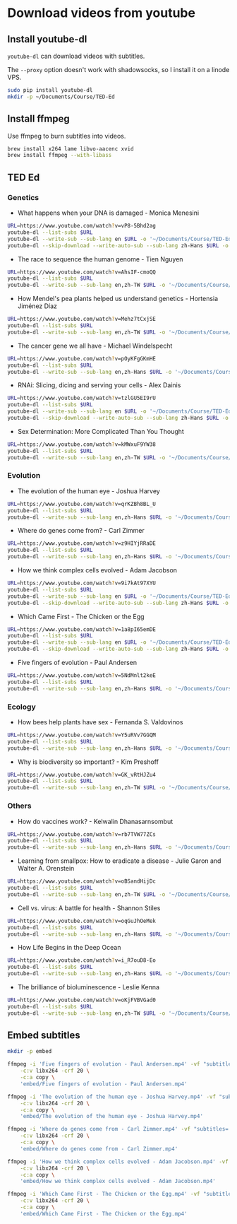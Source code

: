 # Download videos from youtube

## Install youtube-dl

`youtube-dl` can download videos with subtitles.

The `--proxy` option doesn't work with shadowsocks, so I install it on a linode VPS.

```bash
sudo pip install youtube-dl
mkdir -p ~/Documents/Course/TED-Ed
```

## Install ffmpeg

Use ffmpeg to burn subtitles into videos.

```bash
brew install x264 lame libvo-aacenc xvid
brew install ffmpeg --with-libass
```

## TED Ed

### Genetics

* What happens when your DNA is damaged - Monica Menesini

```bash
URL=https://www.youtube.com/watch?v=vP8-5Bhd2ag
youtube-dl --list-subs $URL
youtube-dl --write-sub --sub-lang en $URL -o '~/Documents/Course/TED-Ed/%(title)s.%(ext)s'
youtube-dl --skip-download --write-auto-sub --sub-lang zh-Hans $URL -o '~/Documents/Course/TED-Ed/%(title)s.%(ext)s'
```

* The race to sequence the human genome - Tien Nguyen

```bash
URL=https://www.youtube.com/watch?v=AhsIF-cmoQQ
youtube-dl --list-subs $URL
youtube-dl --write-sub --sub-lang en,zh-TW $URL -o '~/Documents/Course/TED-Ed/%(title)s.%(ext)s'
```

* How Mendel's pea plants helped us understand genetics - Hortensia Jiménez Díaz

```bash
URL=https://www.youtube.com/watch?v=Mehz7tCxjSE
youtube-dl --list-subs $URL
youtube-dl --write-sub --sub-lang en,zh-TW $URL -o '~/Documents/Course/TED-Ed/%(title)s.%(ext)s'
```

* The cancer gene we all have - Michael Windelspecht

```bash
URL=https://www.youtube.com/watch?v=pOyKFgGKmHE
youtube-dl --list-subs $URL
youtube-dl --write-sub --sub-lang en,zh-Hans $URL -o '~/Documents/Course/TED-Ed/%(title)s.%(ext)s'
```

* RNAi: Slicing, dicing and serving your cells - Alex Dainis

```bash
URL=https://www.youtube.com/watch?v=tzlGU5EI9rU
youtube-dl --list-subs $URL
youtube-dl --write-sub --sub-lang en $URL -o '~/Documents/Course/TED-Ed/%(title)s.%(ext)s'
youtube-dl --skip-download --write-auto-sub --sub-lang zh-Hans $URL -o '~/Documents/Course/TED-Ed/%(title)s.%(ext)s'
```

* Sex Determination: More Complicated Than You Thought

```bash
URL=https://www.youtube.com/watch?v=kMWxuF9YW38
youtube-dl --list-subs $URL
youtube-dl --write-sub --sub-lang en,zh-TW $URL -o '~/Documents/Course/TED-Ed/%(title)s.%(ext)s'
```

### Evolution

* The evolution of the human eye - Joshua Harvey

```bash
URL=https://www.youtube.com/watch?v=qrKZBh8BL_U
youtube-dl --list-subs $URL
youtube-dl --write-sub --sub-lang en,zh-Hans $URL -o '~/Documents/Course/TED-Ed/%(title)s.%(ext)s'
```

* Where do genes come from? - Carl Zimmer

```bash
URL=https://www.youtube.com/watch?v=z9HIYjRRaDE
youtube-dl --list-subs $URL
youtube-dl --write-sub --sub-lang en,zh-Hans $URL -o '~/Documents/Course/TED-Ed/%(title)s.%(ext)s'
```

* How we think complex cells evolved - Adam Jacobson

```bash
URL=https://www.youtube.com/watch?v=9i7kAt97XYU
youtube-dl --list-subs $URL
youtube-dl --write-sub --sub-lang en $URL -o '~/Documents/Course/TED-Ed/%(title)s.%(ext)s'
youtube-dl --skip-download --write-auto-sub --sub-lang zh-Hans $URL -o '~/Documents/Course/TED-Ed/%(title)s.%(ext)s'
```

* Which Came First - The Chicken or the Egg

```bash
URL=https://www.youtube.com/watch?v=1a8pI65emDE
youtube-dl --list-subs $URL
youtube-dl --write-sub --sub-lang en $URL -o '~/Documents/Course/TED-Ed/%(title)s.%(ext)s'
youtube-dl --skip-download --write-auto-sub --sub-lang zh-Hans $URL -o '~/Documents/Course/TED-Ed/%(title)s.%(ext)s'
```

* Five fingers of evolution - Paul Andersen

```bash
URL=https://www.youtube.com/watch?v=5NdMnlt2keE
youtube-dl --list-subs $URL
youtube-dl --write-sub --sub-lang en,zh-Hans $URL -o '~/Documents/Course/TED-Ed/%(title)s.%(ext)s'
```

### Ecology

* How bees help plants have sex - Fernanda S. Valdovinos

```bash
URL=https://www.youtube.com/watch?v=Y5uRVv7GGQM
youtube-dl --list-subs $URL
youtube-dl --write-sub --sub-lang en,zh-Hans $URL -o '~/Documents/Course/TED-Ed/%(title)s.%(ext)s'
```

* Why is biodiversity so important? - Kim Preshoff

```bash
URL=https://www.youtube.com/watch?v=GK_vRtHJZu4
youtube-dl --list-subs $URL
youtube-dl --write-sub --sub-lang en,zh-TW $URL -o '~/Documents/Course/TED-Ed/%(title)s.%(ext)s'
```

### Others

* How do vaccines work? - Kelwalin Dhanasarnsombut

```bash
URL=https://www.youtube.com/watch?v=rb7TVW77ZCs
youtube-dl --list-subs $URL
youtube-dl --write-sub --sub-lang en,zh-Hans $URL -o '~/Documents/Course/TED-Ed/%(title)s.%(ext)s'
```

* Learning from smallpox: How to eradicate a disease - Julie Garon and Walter A. Orenstein

```bash
URL=https://www.youtube.com/watch?v=oBSandHijDc
youtube-dl --list-subs $URL
youtube-dl --write-sub --sub-lang en,zh-TW $URL -o '~/Documents/Course/TED-Ed/%(title)s.%(ext)s'
```

* Cell vs. virus: A battle for health - Shannon Stiles

```bash
URL=https://www.youtube.com/watch?v=oqGuJhOeMek
youtube-dl --list-subs $URL
youtube-dl --write-sub --sub-lang en,zh-Hans $URL -o '~/Documents/Course/TED-Ed/%(title)s.%(ext)s'
```

* How Life Begins in the Deep Ocean

```bash
URL=https://www.youtube.com/watch?v=i_R7ouD8-Eo
youtube-dl --list-subs $URL
youtube-dl --write-sub --sub-lang en,zh-Hans $URL -o '~/Documents/Course/TED-Ed/%(title)s.%(ext)s'
```

* The brilliance of bioluminescence - Leslie Kenna

```bash
URL=https://www.youtube.com/watch?v=oKjFVBVGad0
youtube-dl --list-subs $URL
youtube-dl --write-sub --sub-lang en,zh-TW $URL -o '~/Documents/Course/TED-Ed/%(title)s.%(ext)s'
```

## Embed subtitles

```bash
mkdir -p embed

ffmpeg -i 'Five fingers of evolution - Paul Andersen.mp4' -vf "subtitles='Five fingers of evolution - Paul Andersen.zh-Hans.srt'" \
    -c:v libx264 -crf 20 \
    -c:a copy \
    'embed/Five fingers of evolution - Paul Andersen.mp4'

ffmpeg -i 'The evolution of the human eye - Joshua Harvey.mp4' -vf "subtitles='The evolution of the human eye - Joshua Harvey.zh-Hans.srt'" \
    -c:v libx264 -crf 20 \
    -c:a copy \
    'embed/The evolution of the human eye - Joshua Harvey.mp4'

ffmpeg -i 'Where do genes come from - Carl Zimmer.mp4' -vf "subtitles='Where do genes come from - Carl Zimmer.zh-Hans.srt'" \
    -c:v libx264 -crf 20 \
    -c:a copy \
    'embed/Where do genes come from - Carl Zimmer.mp4'

ffmpeg -i 'How we think complex cells evolved - Adam Jacobson.mp4' -vf "subtitles='How we think complex cells evolved - Adam Jacobson.en.srt'" \
    -c:v libx264 -crf 20 \
    -c:a copy \
    'embed/How we think complex cells evolved - Adam Jacobson.mp4'

ffmpeg -i 'Which Came First - The Chicken or the Egg.mp4' -vf "subtitles='Which Came First - The Chicken or the Egg.en.srt'" \
    -c:v libx264 -crf 20 \
    -c:a copy \
    'embed/Which Came First - The Chicken or the Egg.mp4'
```
